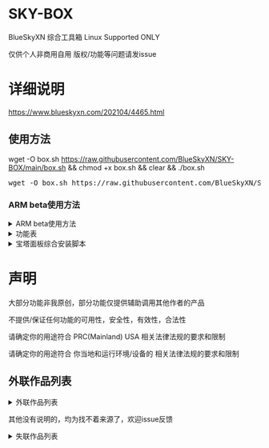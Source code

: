 # SKY-BOX
BlueSkyXN  综合工具箱 Linux Supported ONLY

仅供个人非商用自用 版权/功能等问题请发issue
# 详细说明
https://www.blueskyxn.com/202104/4465.html

## 使用方法

wget -O box.sh https://raw.githubusercontent.com/BlueSkyXN/SKY-BOX/main/box.sh && chmod +x box.sh && clear && ./box.sh

<pre>wget -O box.sh https://raw.githubusercontent.com/BlueSkyXN/SKY-BOX/main/box.sh && chmod +x box.sh && clear && ./box.sh</pre>

### ARM beta使用方法
<details><summary>ARM beta使用方法</summary>
wget -O box.sh https://raw.githubusercontent.com/BlueSkyXN/SKY-BOX/main/armbox.sh && chmod +x box.sh && clear && ./box.sh

<pre>wget -O box.sh https://raw.githubusercontent.com/BlueSkyXN/SKY-BOX/main/armbox.sh && chmod +x box.sh && clear && ./box.sh</pre>
</details>
<details><summary>功能表</summary>
 1. IPV.SH ipv4/6优先级调整一键脚本·下载
 2. IPT.SH iptable一键脚本
 3. SpeedTest-Linux 下载
 4. Rclone&Fclone·下载
 5. ChangeSource Linux换源脚本·下载
 6. Besttrace 路由追踪·下载
 7. NEZHA.SH哪吒面板/探针·下载
 --------------------------------------------------
 11. 获取本机IP
 12. 安装最新BBR内核·使用YUM·仅支持CentOS
 13. 启动BBR FQ算法
 14. 系统网络配置优化
 15. Git 新版 安装·仅支持CentOS
 16. 宝塔面板 自动磁盘挂载工具
 17. BBR一键管理脚本
 18. SWAP一键安装/卸载脚本
 --------------------------------------------------
 21. Superbench 综合测试
 22. MT.SH 流媒体解锁测试
 23. Lemonbench 综合测试
 24. UNIXbench 综合测试
 25. 三网Speedtest测速
 26. Memorytest 内存压力测试
 27. Route-trace 路由追踪测试
 28. YABS LINUX综合测试
 29. Disk Test 硬盘&系统综合测试
 --------------------------------------------------
 210. TubeCheck Google/Youtube CDN分配节点测试
 --------------------------------------------------
 31. MTP&TLS 一键脚本
 32. Rclone官方一键安装脚本
 33. Aria2 最强安装与管理脚本
 --------------------------------------------------
 99. 甲骨文ARM U20 DD Debian 10
 00. 宝塔面板综合安装脚本
 --------------------------------------------------
 </details>
<details><summary>宝塔面板综合安装脚本</summary>
宝塔面板 官方版 v7.5.2
11. CentOS
12. Ubuntu&Deepin
13. Python3通用版
14. 升级与更新
宝塔面板 Hostcli 净化版 v7.4.5
21. 一键安装·Centos
22. 一键转移/升级
宝塔面板 Fenhao 开心版 v7.5.2
31. CentOS
32. Ubuntu&Deepin
33. Python3通用版
34. 升级与更新
</details>

# 声明
大部分功能非我原创，部分功能仅提供辅助调用其他作者的产品

不提供/保证任何功能的可用性，安全性，有效性，合法性

请确定你的用途符合 PRC(Mainland) USA 相关法律法规的要求和限制

请确定你的用途符合 你当地和运行环境/设备的 相关法律法规的要求和限制

## 外联作品列表
<details><summary>外联作品列表</summary>
Rclone魔改 https://hostloc.com/thread-612579-1-1.html
Rclone https://rclone.org
Fclone https://github.com/mawaya/rclone
宝塔 https://www.bt.cn
HostCli https://www.hostcli.com
Fenhao https://fenhao.me
Aria2 https://github.com/P3TERX/aria2.sh
Fio-bench https://github.com/amefs/fio-bench
DiskTest https://github.com/Aniverse/A
TubeCheck https://github.com/sjlleo/TubeCheck
Nezha https://github.com/naiba/nezha
Unixbench https://teddysun.com/245.html
IPT https://github.com/arloor/iptablesUtils
MT https://github.com/CoiaPrant/MediaUnlock_Test
Besttrace https://www.ipip.net
BBR管理脚本/TCPSH https://blog.ylx.me/archives/783.html
YABS https://github.com/masonr/yet-another-bench-script
SuperBench https://www.oldking.net/350.html
Route-trace https://github.com/BlueSkyXN/Route-trace
YUM-GIT https://github.com/BlueSkyXN/Yum-Git
BBRSH https://github.com/BlueSkyXN/ChangeSource/blob/master/bbr.sh
IPV https://github.com/BlueSkyXN/ChangeSource/blob/master/ipv.sh
</details>

其他没有说明的，均为找不着来源了，欢迎issue反馈
<details><summary>失联作品列表</summary>
swap.sh 

changesource.sh
</details>
